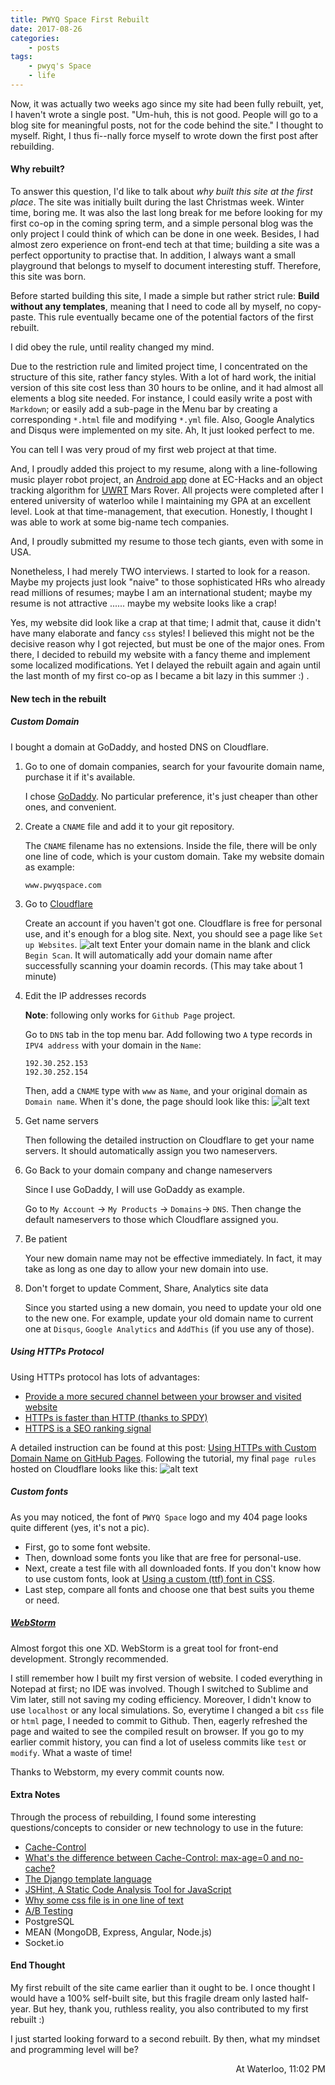 ```yaml
---
title: PWYQ Space First Rebuilt
date: 2017-08-26
categories:
    - posts
tags:
    - pwyq's Space
    - life
---
```


Now, it was actually two weeks ago since my site had been fully rebuilt, yet, I haven't wrote a single post.
"Um-huh, this is not good. People will go to a blog site for meaningful posts, not for the code behind the site." I thought to myself.
Right, I thus fi--nally force myself to wrote down the first post after rebuilding.

#### Why rebuilt?

To answer this question, I'd like to talk about *why built this site at the first place*. 
The site was initially built during the last Christmas week. Winter time, boring me. 
It was also the last long break for me before looking for my first co-op in the coming spring term, and a simple personal blog was the only project I could think of which can be done in one week.
Besides, I had almost zero experience on front-end tech at that time; building a site was a perfect opportunity to practise that. 
In addition, I always want a small playground that belongs to myself to document interesting stuff. 
Therefore, this site was born.

Before started building this site, I made a simple but rather strict rule: **Build without any templates**, meaning that I need to code all by myself, no copy-paste.
This rule eventually became one of the potential factors of the first rebuilt.

I did obey the rule, until reality changed my mind.

Due to the restriction rule and limited project time, I concentrated on the structure of this site, rather fancy styles.
With a lot of hard work, the initial version of this site cost less than 30 hours to be online, and it had almost all elements a blog site needed.
For instance, I could easily write a post with `Markdown`; or easily add a sub-page in the Menu bar by creating a corresponding `*.html` file and modifying `*.yml` file.
Also, Google Analytics and Disqus were implemented on my site. Ah, It just looked perfect to me. 

You can tell I was very proud of my first web project at that time.

And, I proudly added this project to my resume, along with a line-following music player robot project, an [Android app][2] done at EC-Hacks and an object tracking algorithm for [UWRT][1] Mars Rover.
All projects were completed after I entered university of waterloo while I maintaining my GPA at an excellent level.
Look at that time-management, that execution.
Honestly, I thought I was able to work at some big-name tech companies.

And, I proudly submitted my resume to those tech giants, even with some in USA.

Nonetheless, I had merely TWO interviews. 
I started to look for a reason.
Maybe my projects just look "naive" to those sophisticated HRs who already read millions of resumes;
maybe I am an international student;
maybe my resume is not attractive
......
maybe my website looks like a crap!

Yes, my website did look like a crap at that time; I admit that, cause it didn't have many elaborate and fancy `css` styles!
I believed this might not be the decisive reason why I got rejected, but must be one of the major ones.
From there, I decided to rebuild my website with a fancy theme and implement some localized modifications.
Yet I delayed the rebuilt again and again until the last month of my first co-op as I became a bit lazy in this summer :) .

#### New tech in the rebuilt

##### Custom Domain

I bought a domain at GoDaddy, and hosted DNS on Cloudflare.


1. Go to one of domain companies, search for your favourite domain name, purchase it if it's available.

    I chose [GoDaddy][3]. No particular preference, it's just cheaper than other ones, and convenient.

2. Create a `CNAME` file and add it to your git repository.

    The `CNAME` filename has no extensions. 
    Inside the file, there will be only one line of code, which is your custom domain. Take my website domain as example:
    
    ```
    www.pwyqspace.com
    ```

3. Go to [Cloudflare][4]

    Create an account if you haven't got one.
    Cloudflare is free for personal use, and it's enough for a blog site.
    Next, you should see a page like `Set up Websites`.
    ![alt text][5]
    Enter your domain name in the blank and click `Begin Scan`.
    It will automatically add your domain name after successfully scanning your doamin records.
    (This may take about 1 minute)
    
4. Edit the IP addresses records

    **Note**: following only works for `Github Page` project. 
    
    Go to `DNS` tab in the top menu bar.
    Add following two `A` type records in `IPV4 address` with your domain in the `Name`:
    ```
    192.30.252.153
    192.30.252.154
    ```
    Then, add a `CNAME` type with `www` as `Name`, and your original domain as `Domain name`.
    When it's done, the page should look like this:
    ![alt text][6]
    
5. Get name servers

    Then following the detailed instruction on Cloudflare to get your name servers.
    It should automatically assign you two nameservers.
    
6. Go Back to your domain company and change nameservers

    Since I use GoDaddy, I will use GoDaddy as example.
    
    Go to `My Account` -> `My Products` -> `Domains`-> `DNS`.
    Then change the default nameservers to those which Cloudflare assigned you.

7. Be patient

    Your new domain name may not be effective immediately.
    In fact, it may take as long as one day to allow your new domain into use.

8. Don't forget to update Comment, Share, Analytics site data

    Since you started using a new domain, you need to update your old one to the new one.
    For example, update your old domain name to current one at `Disqus`, `Google Analytics` and `AddThis` (if you use any of those).

##### Using HTTPs Protocol

Using HTTPs protocol has lots of advantages:

- [Provide a more secured channel between your browser and visited website][8]
- [HTTPs is faster than HTTP (thanks to SPDY)][9]
- [HTTPS is a SEO ranking signal][10]

A detailed instruction can be found at this post: [Using HTTPs with Custom Domain Name on GitHub Pages][11].
Following the tutorial, my final `page rules` hosted on Cloudflare looks like this:
![alt text][7]

##### Custom fonts

As you may noticed, the font of `PWYQ Space` logo and my 404 page looks quite different (yes, it's not a pic).

- First, go to some font website.
- Then, download some fonts you like that are free for personal-use.
- Next, create a test file with all downloaded fonts. If you don't know how to use custom fonts, look at [Using a custom (ttf) font in CSS][12].
- Last step, compare all fonts and choose one that best suits you theme or need.

##### [WebStorm][14]

Almost forgot this one XD.
WebStorm is a great tool for front-end development. Strongly recommended.

I still remember how I built my first version of website.
I coded everything in Notepad at first; no IDE was involved.
Though I switched to Sublime and Vim later, still not saving my coding efficiency.
Moreover, I didn't know to use `localhost` or any local simulations.
So, everytime I changed a bit `css` file or `html` page, I needed to commit to Github.
Then, eagerly refreshed the page and waited to see the compiled result on browser.
If you go to my earlier commit history, you can find a lot of useless commits like `test` or `modify`.
What a waste of time!

Thanks to Webstorm, my every commit counts now.

#### Extra Notes

Through the process of rebuilding, I found some interesting questions/concepts to consider or new technology to use in the future:

- [Cache-Control][15]
- [What's the difference between Cache-Control: max-age=0 and no-cache?][16]
- [The Django template language][17]
- [JSHint, A Static Code Analysis Tool for JavaScript][18]
- [Why some css file is in one line of text][19]
- [A/B Testing][20]
- PostgreSQL
- MEAN (MongoDB, Express, Angular, Node.js)
- Socket.io


#### End Thought

My first rebuilt of the site came earlier than it ought to be.
I once thought I would have a 100% self-built site, but this fragile dream only lasted half-year.
But hey, thank you, ruthless reality, you also contributed to my first rebuilt :)

I just started looking forward to a second rebuilt.
By then, what my mindset and programming level will be?

<div style="text-align: right"> At Waterloo, 11:02 PM </div>


[1]: http://uwrobotics.uwaterloo.ca/
[2]: https://devpost.com/software/journe-0mo4wg
[3]: https://ca.godaddy.com/
[4]: https://www.cloudflare.com/

[5]: /assets/images/posts/Blog-First-Rebuilt/add_website.png "Cloudflare - scan website record"
[6]: /assets/images/posts/Blog-First-Rebuilt/add_DNS_records.png "Cloudflare - add DNS record"
[7]: /assets/images/posts/Blog-First-Rebuilt/page-rules.png "Cloudflare - add page rules"

[8]: http://mashable.com/2011/05/31/https-web-security/#bm91Jt9Fe5qm
[9]: https://samrueby.com/2015/01/26/why-is-https-faster-than-http/
[10]: https://webmasters.googleblog.com/2014/08/https-as-ranking-signal.html
[11]: https://www.jonathan-petitcolas.com/2017/01/13/using-https-with-custom-domain-name-on-github-pages.html
[12]: https://stackoverflow.com/questions/7512468/using-a-custom-ttf-font-in-css

[13]: http://jshint.com/about/
[14]: https://www.jetbrains.com/webstorm/

[15]: https://developer.mozilla.org/en-US/docs/Web/HTTP/Headers/Cache-Control
[16]: https://stackoverflow.com/questions/1046966/whats-the-difference-between-cache-control-max-age-0-and-no-cache
[17]: https://docs.djangoproject.com/en/1.11/
[18]: http://jshint.com/about/
[19]: https://github.com/eddiemachado-zz/bones/issues/265
[20]: https://www.optimizely.com/ab-testing/
